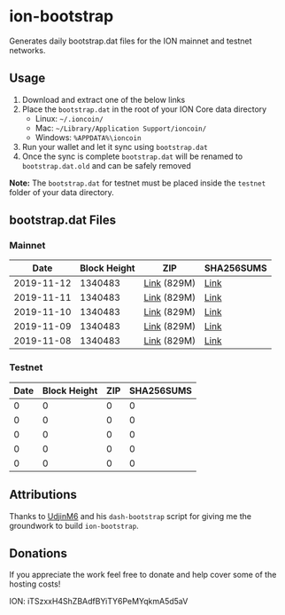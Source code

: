 # ion-bootstrap

Generates daily bootstrap.dat files for the ION mainnet and testnet networks.

## Usage

1. Download and extract one of the below links
2. Place the `bootstrap.dat` in the root of your ION Core data directory
    - Linux: `~/.ioncoin/`
    - Mac: `~/Library/Application Support/ioncoin/`
    - Windows: `%APPDATA%\ioncoin`
3. Run your wallet and let it sync using `bootstrap.dat`
4. Once the sync is complete `bootstrap.dat` will be renamed to `bootstrap.dat.old` and can be safely removed

**Note:** The `bootstrap.dat` for testnet must be placed inside the `testnet` folder of your data directory.

## bootstrap.dat Files

### Mainnet

|    Date    | Block Height | ZIP | SHA256SUMS |
| ---------- | ------------ | --- | ---------- |
| 2019-11-12 | 1340483 | [Link](https://s3-ap-southeast-2.amazonaws.com/ion-bootstrap/mainnet/2019-11-12/bootstrap.dat.zip) (829M) | [Link](https://s3-ap-southeast-2.amazonaws.com/ion-bootstrap/mainnet/2019-11-12/SHA256SUMS) |
| 2019-11-11 | 1340483 | [Link](https://s3-ap-southeast-2.amazonaws.com/ion-bootstrap/mainnet/2019-11-11/bootstrap.dat.zip) (829M) | [Link](https://s3-ap-southeast-2.amazonaws.com/ion-bootstrap/mainnet/2019-11-11/SHA256SUMS) |
| 2019-11-10 | 1340483 | [Link](https://s3-ap-southeast-2.amazonaws.com/ion-bootstrap/mainnet/2019-11-10/bootstrap.dat.zip) (829M) | [Link](https://s3-ap-southeast-2.amazonaws.com/ion-bootstrap/mainnet/2019-11-10/SHA256SUMS) |
| 2019-11-09 | 1340483 | [Link](https://s3-ap-southeast-2.amazonaws.com/ion-bootstrap/mainnet/2019-11-09/bootstrap.dat.zip) (829M) | [Link](https://s3-ap-southeast-2.amazonaws.com/ion-bootstrap/mainnet/2019-11-09/SHA256SUMS) |
| 2019-11-08 | 1340483 | [Link](https://s3-ap-southeast-2.amazonaws.com/ion-bootstrap/mainnet/2019-11-08/bootstrap.dat.zip) (829M) | [Link](https://s3-ap-southeast-2.amazonaws.com/ion-bootstrap/mainnet/2019-11-08/SHA256SUMS) |

### Testnet

|    Date    | Block Height | ZIP | SHA256SUMS |
| ---------- | ------------ | --- | ---------- |
| 0 | 0 | 0 | 0 |
| 0 | 0 | 0 | 0 |
| 0 | 0 | 0 | 0 |
| 0 | 0 | 0 | 0 |
| 0 | 0 | 0 | 0 |

## Attributions

Thanks to [UdjinM6](https://github.com/UdjinM6) and his `dash-bootstrap` script
for giving me the groundwork to build `ion-bootstrap`.

## Donations

If you appreciate the work feel free to donate and help cover some of the
hosting costs!

ION: iTSzxxH4ShZBAdfBYiTY6PeMYqkmA5d5aV
